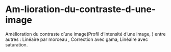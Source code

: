 # Am-lioration-du-contraste-d-une-image
Amélioration du contraste d’une image(Profil d’Intensité d’une image, ) entre autres : Linéaire par morceau ,  Correction avec gama,   Linéaire avec saturation.
